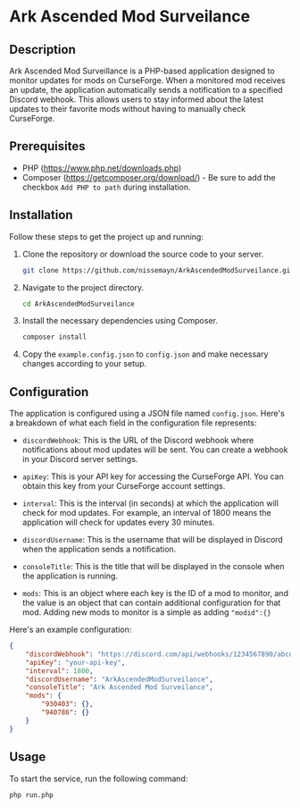 # Ark Ascended Mod Surveilance

## Description

Ark Ascended Mod Surveillance is a PHP-based application designed to monitor updates for mods on CurseForge. When a monitored mod receives an update, the application automatically sends a notification to a specified Discord webhook. This allows users to stay informed about the latest updates to their favorite mods without having to manually check CurseForge.

## Prerequisites

- PHP (https://www.php.net/downloads.php)
- Composer (https://getcomposer.org/download/) - Be sure to add the checkbox `Add PHP to path` during installation.

## Installation

Follow these steps to get the project up and running:

1. Clone the repository or download the source code to your server.

    ```bash
    git clone https://github.com/nissemayn/ArkAscendedModSurveilance.git
    ```

2. Navigate to the project directory.

    ```bash
    cd ArkAscendedModSurveilance
    ```

3. Install the necessary dependencies using Composer.

    ```bash
    composer install
    ```

4. Copy the `example.config.json` to `config.json` and make necessary changes according to your setup.

## Configuration

The application is configured using a JSON file named `config.json`. Here's a breakdown of what each field in the configuration file represents:

- `discordWebhook`: This is the URL of the Discord webhook where notifications about mod updates will be sent. You can create a webhook in your Discord server settings.

- `apiKey`: This is your API key for accessing the CurseForge API. You can obtain this key from your CurseForge account settings.

- `interval`: This is the interval (in seconds) at which the application will check for mod updates. For example, an interval of 1800 means the application will check for updates every 30 minutes.

- `discordUsername`: This is the username that will be displayed in Discord when the application sends a notification.

- `consoleTitle`: This is the title that will be displayed in the console when the application is running.

- `mods`: This is an object where each key is the ID of a mod to monitor, and the value is an object that can contain additional configuration for that mod. Adding new mods to monitor is a simple as adding ```"modid":{}``` 

Here's an example configuration:

```json
{
    "discordWebhook": "https://discord.com/api/webhooks/1234567890/abcdefgh",
    "apiKey": "your-api-key",
    "interval": 1800,
    "discordUsername": "ArkAscendedModSurveilance",
    "consoleTitle": "Ark Ascended Mod Surveilance",
    "mods": {
        "930403": {},
        "940786": {}
    }
}
```

## Usage

To start the service, run the following command:

```bash
php run.php
```